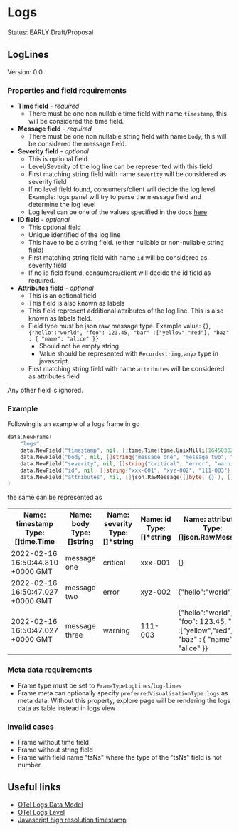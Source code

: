 # Logs

Status: EARLY Draft/Proposal

## LogLines

Version: 0.0

### Properties and field requirements

- **Time field** - _required_
  - There must be one non nullable time field with name `timestamp`, this will be considered the time field.
- **Message field** - _required_
  - There must be one non nullable string field with name `body`, this will be considered the message field.
- **Severity field** - _optional_
  - This is optional field
  - Level/Severity of the log line can be represented with this field.
  - First matching string field with name `severity` will be considered as severity field
  - If no level field found, consumers/client will decide the log level. Example: logs panel will try to parse the message field and determine the log level
  - Log level can be one of the values specified in the docs [here](https://grafana.com/docs/grafana/latest/explore/logs-integration/)
- **ID field** - _optional_
  - This optional field
  - Unique identified of the log line
  - This have to be a string field. (either nullable or non-nullable string field)
  - First matching string field with name `id` will be considered as severity field
  - If no id field found, consumers/client will decide the id field as required.
- **Attributes field** - _optional_
  - This is an optional field
  - This field is also known as labels
  - This field represent additional attributes of the log line. This is also known as labels field.
  - Field type must be json raw message type. Example value: `{}`, `{"hello":"world", "foo": 123.45, "bar" :["yellow","red"], "baz" : { "name": "alice" }}`
    - Should not be empty string.
    - Value should be represented with `Record<string,any>` type in javascript.
  - First matching string field with name `attributes` will be considered as attributes field

Any other field is ignored.

### Example

Following is an example of a logs frame in go

```go
data.NewFrame(
    "logs",
    data.NewField("timestamp", nil, []time.Time{time.UnixMilli(1645030244810), time.UnixMilli(1645030247027), time.UnixMilli(1645030247027)}),
    data.NewField("body", nil, []string{"message one", "message two", "message three"}),
    data.NewField("severity", nil, []string{"critical", "error", "warning"}),
    data.NewField("id", nil, []string{"xxx-001", "xyz-002", "111-003"}),
    data.NewField("attributes", nil, []json.RawMessage{[]byte(`{}`), []byte(`{"hello":"world"}`), []byte(`{"hello":"world", "foo": 123.45, "bar" :["yellow","red"], "baz" : { "name": "alice" }}`)}),
)
```

the same can be represented as

| Name: timestamp <br/> Type: []time.Time | Name: body <br/> Type: []string | Name: severity <br/> Type: []\*string | Name: id <br/> Type: []\*string | Name: attributes <br/> Type: []json.RawMessage                                         |
| --------------------------------------- | ------------------------------- | ------------------------------------- | ------------------------------- | -------------------------------------------------------------------------------------- |
| 2022-02-16 16:50:44.810 +0000 GMT       | message one                     | critical                              | xxx-001                         | {}                                                                                     |
| 2022-02-16 16:50:47.027 +0000 GMT       | message two                     | error                                 | xyz-002                         | {"hello":"world"}                                                                      |
| 2022-02-16 16:50:47.027 +0000 GMT       | message three                   | warning                               | 111-003                         | {"hello":"world", "foo": 123.45, "bar" :["yellow","red"], "baz" : { "name": "alice" }} |

### Meta data requirements

- Frame type must be set to `FrameTypeLogLines`/`log-lines`
- Frame meta can optionally specify `preferredVisualisationType:logs` as meta data. Without this property, explore page will be rendering the logs data as table instead in logs view

### Invalid cases

- Frame without time field
- Frame without string field
- Frame with field name "tsNs" where the type of the "tsNs" field is not number.

## Useful links

- [OTel Logs Data Model](https://github.com/open-telemetry/opentelemetry-specification/blob/main/specification/logs/data-model.md)
- [OTel Logs Level](https://docs.google.com/document/d/1WQDz1jF0yKBXe3OibXWfy3g6lor9SvjZ4xT-8uuDCiA/edit#)
- [Javascript high resolution timestamp](https://www.w3.org/TR/hr-time/)
